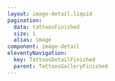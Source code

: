 ```yaml
---
layout: image-detail.liquid
pagination:
  data: tattoosFinished
  size: 1
  alias: image
component: image-detail
eleventyNavigation:
  key: TattoosDetailFinished
  parent: TattoosGalleryFinished
---
```

